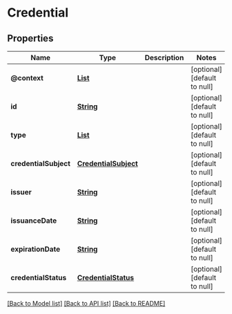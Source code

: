 # Credential
## Properties

Name | Type | Description | Notes
------------ | ------------- | ------------- | -------------
**@context** | [**List**](string.md) |  | [optional] [default to null]
**id** | [**String**](string.md) |  | [optional] [default to null]
**type** | [**List**](string.md) |  | [optional] [default to null]
**credentialSubject** | [**CredentialSubject**](CredentialSubject.md) |  | [optional] [default to null]
**issuer** | [**String**](string.md) |  | [optional] [default to null]
**issuanceDate** | [**String**](string.md) |  | [optional] [default to null]
**expirationDate** | [**String**](string.md) |  | [optional] [default to null]
**credentialStatus** | [**CredentialStatus**](CredentialStatus.md) |  | [optional] [default to null]

[[Back to Model list]](../README.md#documentation-for-models) [[Back to API list]](../README.md#documentation-for-api-endpoints) [[Back to README]](../README.md)


